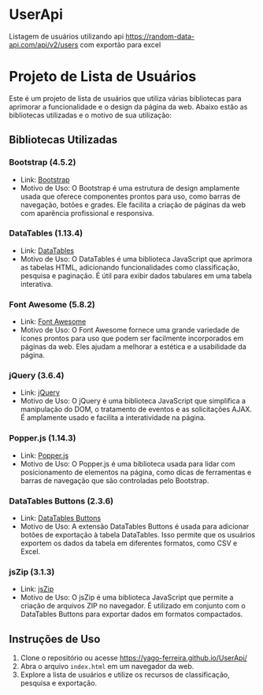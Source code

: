 # UserApi
Listagem de usuários utilizando api https://random-data-api.com/api/v2/users com exportão para excel

# Projeto de Lista de Usuários

Este é um projeto de lista de usuários que utiliza várias bibliotecas para aprimorar a funcionalidade e o design da página da web. Abaixo estão as bibliotecas utilizadas e o motivo de sua utilização:

## Bibliotecas Utilizadas

### Bootstrap (4.5.2)
- Link: [Bootstrap](https://getbootstrap.com/docs/4.5/getting-started/introduction/)
- Motivo de Uso: O Bootstrap é uma estrutura de design amplamente usada que oferece componentes prontos para uso, como barras de navegação, botões e grades. Ele facilita a criação de páginas da web com aparência profissional e responsiva.

### DataTables (1.13.4)
- Link: [DataTables](https://datatables.net/)
- Motivo de Uso: O DataTables é uma biblioteca JavaScript que aprimora as tabelas HTML, adicionando funcionalidades como classificação, pesquisa e paginação. É útil para exibir dados tabulares em uma tabela interativa.

### Font Awesome (5.8.2)
- Link: [Font Awesome](https://fontawesome.com/)
- Motivo de Uso: O Font Awesome fornece uma grande variedade de ícones prontos para uso que podem ser facilmente incorporados em páginas da web. Eles ajudam a melhorar a estética e a usabilidade da página.

### jQuery (3.6.4)
- Link: [jQuery](https://jquery.com/)
- Motivo de Uso: O jQuery é uma biblioteca JavaScript que simplifica a manipulação do DOM, o tratamento de eventos e as solicitações AJAX. É amplamente usado e facilita a interatividade na página.

### Popper.js (1.14.3)
- Link: [Popper.js](https://popper.js.org/)
- Motivo de Uso: O Popper.js é uma biblioteca usada para lidar com posicionamento de elementos na página, como dicas de ferramentas e barras de navegação que são controladas pelo Bootstrap.

### DataTables Buttons (2.3.6)
- Link: [DataTables Buttons](https://datatables.net/extensions/buttons/)
- Motivo de Uso: A extensão DataTables Buttons é usada para adicionar botões de exportação à tabela DataTables. Isso permite que os usuários exportem os dados da tabela em diferentes formatos, como CSV e Excel.

### jsZip (3.1.3)
- Link: [jsZip](https://stuk.github.io/jszip/)
- Motivo de Uso: O jsZip é uma biblioteca JavaScript que permite a criação de arquivos ZIP no navegador. É utilizado em conjunto com o DataTables Buttons para exportar dados em formatos compactados.


## Instruções de Uso

1. Clone o repositório ou acesse https://yago-ferreira.github.io/UserApi/
2. Abra o arquivo `index.html` em um navegador da web.
3. Explore a lista de usuários e utilize os recursos de classificação, pesquisa e exportação.



